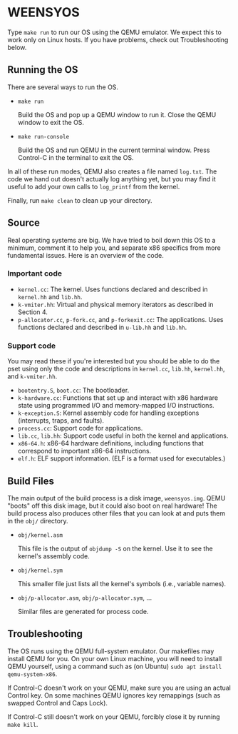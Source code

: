 WEENSYOS
========

Type `make run` to run our OS using the QEMU emulator. We expect this
to work only on Linux hosts. If you have problems, check out
Troubleshooting below.

Running the OS
--------------

There are several ways to run the OS.

*   `make run`

    Build the OS and pop up a QEMU window to run it. Close the QEMU
    window to exit the OS.

*   `make run-console`

    Build the OS and run QEMU in the current terminal window. Press
    Control-C in the terminal to exit the OS.

In all of these run modes, QEMU also creates a file named `log.txt`.
The code we hand out doesn't actually log anything yet, but you may
find it useful to add your own calls to `log_printf` from the kernel.

Finally, run `make clean` to clean up your directory.

Source
------

Real operating systems are big. We have tried to boil down this OS to
a minimum, comment it to help you, and separate x86 specifics from
more fundamental issues. Here is an overview of the code.

### Important code

* `kernel.cc`: The kernel. Uses functions declared and described in
  `kernel.hh` and `lib.hh`.
* `k-vmiter.hh`: Virtual and physical memory iterators as described in
  Section 4.
* `p-allocator.cc`, `p-fork.cc`, and `p-forkexit.cc`: The applications.
  Uses functions declared and described in `u-lib.hh` and `lib.hh`.

### Support code

You may read these if you're interested but you should be able to do
the pset using only the code and descriptions in `kernel.cc`, `lib.hh`,
`kernel.hh`, and `k-vmiter.hh`.

* `bootentry.S`, `boot.cc`: The bootloader.
* `k-hardware.cc`: Functions that set up and interact with x86
  hardware state using programmed I/O and memory-mapped I/O
  instructions.
* `k-exception.S`: Kernel assembly code for handling exceptions
  (interrupts, traps, and faults).
* `process.cc`: Support code for applications.
* `lib.cc`, `lib.hh`: Support code useful in both the kernel and
  applications.
* `x86-64.h`: x86-64 hardware definitions, including functions that
  correspond to important x86-64 instructions.
* `elf.h`: ELF support information. (ELF is a format used for
  executables.)

Build Files
-----------

The main output of the build process is a disk image, `weensyos.img`.
QEMU "boots" off this disk image, but it could also boot on real
hardware! The build process also produces other files that you can
look at and puts them in the `obj/` directory.

*   `obj/kernel.asm`

    This file is the output of `objdump -S` on the kernel. Use it to see
    the kernel's assembly code.

*   `obj/kernel.sym`

    This smaller file just lists all the kernel's symbols (i.e.,
    variable names).

*   `obj/p-allocator.asm`, `obj/p-allocator.sym`, ...

    Similar files are generated for process code.

Troubleshooting
---------------

The OS runs using the QEMU full-system emulator. Our makefiles may
install QEMU for you. On your own Linux machine, you will need to
install QEMU yourself, using a command such as (on Ubuntu) `sudo apt
install qemu-system-x86`.

If Control-C doesn't work on your QEMU, make sure you are using an
actual Control key. On some machines QEMU ignores key remappings (such
as swapped Control and Caps Lock).

If Control-C still doesn't work on your QEMU, forcibly close it by
running `make kill`.
